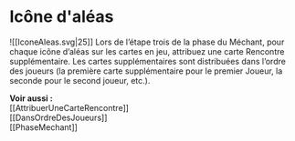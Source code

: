 # Icône d'aléas
![[IconeAleas.svg|25]] Lors de l’étape trois de la phase du Méchant, pour chaque icône d’aléas sur les cartes en jeu, attribuez une carte Rencontre supplémentaire. Les cartes supplémentaires sont distribuées dans l’ordre des joueurs (la première carte supplémentaire pour le premier Joueur, la seconde pour le second joueur, etc.). 

**Voir aussi :**  
[[AttribuerUneCarteRencontre]]  
[[DansOrdreDesJoueurs]]  
[[PhaseMechant]]